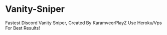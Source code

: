 # Vanity-Sniper
Fastest Discord Vanity Sniper, Created By KaramveerPlayZ
Use Heroku/Vps For Best Results!
